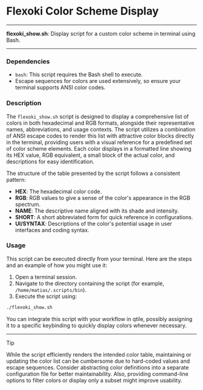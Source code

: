 # Flexoki Color Scheme Display

---

**flexoki_show.sh**: Display script for a custom color scheme in terminal using Bash.

---

### Dependencies

- `bash`: This script requires the Bash shell to execute.
- Escape sequences for colors are used extensively, so ensure your terminal supports ANSI color codes.

### Description

The `flexoki_show.sh` script is designed to display a comprehensive list of colors in both hexadecimal and RGB formats, alongside their representative names, abbreviations, and usage contexts. The script utilizes a combination of ANSI escape codes to render this list with attractive color blocks directly in the terminal, providing users with a visual reference for a predefined set of color scheme elements. Each color displays in a formatted line showing its HEX value, RGB equivalent, a small block of the actual color, and descriptions for easy identification.

The structure of the table presented by the script follows a consistent pattern:
- **HEX**: The hexadecimal color code.
- **RGB**: RGB values to give a sense of the color's appearance in the RGB spectrum.
- **NAME**: The descriptive name aligned with its shade and intensity.
- **SHORT**: A short abbreviated form for quick reference in configurations.
- **UI/SYNTAX**: Descriptions of the color's potential usage in user interfaces and coding syntax.

### Usage

This script can be executed directly from your terminal. Here are the steps and an example of how you might use it:

1. Open a terminal session.
2. Navigate to the directory containing the script (for example, `/home/matias/.scripts/bin`).
3. Execute the script using:

```bash
./flexoki_show.sh
```

You can integrate this script with your workflow in qtile, possibly assigning it to a specific keybinding to quickly display colors whenever necessary.

---

> [!TIP]
> While the script efficiently renders the intended color table, maintaining or updating the color list can be cumbersome due to hard-coded values and escape sequences. Consider abstracting color definitions into a separate configuration file for better maintainability. Also, providing command-line options to filter colors or display only a subset might improve usability.